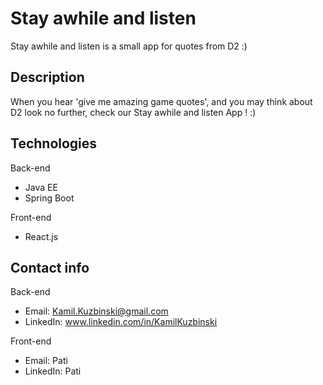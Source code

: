 
# Stay awhile and listen
Stay awhile and listen is a small app for quotes from D2 :)

## Description
When you hear 'give me amazing game quotes', and you may think about D2 look no further, check our
Stay awhile and listen App ! :)

## Technologies
Back-end
- Java EE
- Spring Boot

Front-end
- React.js

## Contact info
Back-end
- Email: <Kamil.Kuzbinski@gmail.com>
- LinkedIn: www.linkedin.com/in/KamilKuzbinski

Front-end
- Email: Pati
- LinkedIn: Pati
